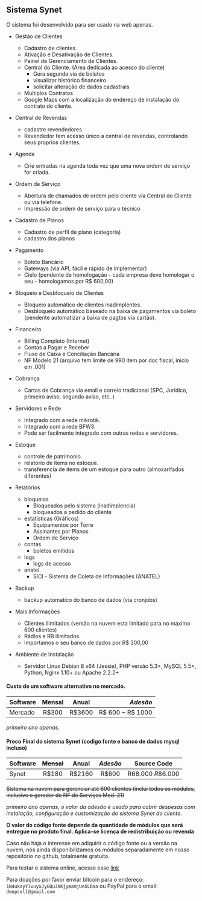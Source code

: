 ## Sistema Synet

O sistema foi desenvolvido para ser usado na web apenas.


- Gestão de Clientes
    - Cadastro de clientes.
    - Ativação e Desativação de Clientes.
    - Painel de Gerenciamento de Clientes.
    - Central do Cliente. (Area dedicada ao acesso do cliente)
        - Gera segunda via de boletos
        - visualizar histórico financeiro
        - solicitar alteração de dados cadastrais
    - Multiplos Contratos
    - Google Maps com a localização do endereço de instalação do contrato do cliente.


- Central de Revendas
    - cadastre revendedores
    - Revendedor tem acesso único a central de revendas, controlando seus proprios clientes.

- Agenda
    - Crie entradas na agenda toda vez que uma nova ordem de serviço for criada.

- Ordem de Serviço
    - Abertura de chamados de ordem pelo cliente via Central do Cliente ou via telefone.
    - Impressão de ordem de serviço para o técnico

- Cadastro de Planos
    - Cadastro de perfil de plano (categoria)
    - cadastro dos planos

- Pagamento
    - Boleto Bancário
    - Gateways (via API, fácil e rápido de implementar)
    - Cielo (pendente de homologação - cada empresa deve homologar o seu - homologamos por R$ 600,00)

- Bloqueio e Desbloqueio de Clientes
    - Bloqueio automático de clientes inadimplentes.
    - Desbloqueio automático baseado na baixa de pagamentos via boleto (pendente automatizar a baixa de pagtos via cartão).


- Financeiro
    - Billing Completo (Internet)
    - Contas a Pagar e Receber
    - Fluxo de Caixa e Conciliação Bancária
    - NF Modelo 21 (arquivo tem limite de 990 item por doc fiscal, inicio em .001)

- Cobrança
    - Cartas de Cobrança via email e correio tradicional (SPC, Jurídico, primeiro aviso, segundo aviso, etc..)

- Servidores e Rede
    - Integrado com a rede mikrotik.
    - Integrado com a rede BFW3.
    - Pode ser facilmente integrado com outras redes e servidores.

- Estoque
    - controle de patrimonio.
    - relatorio de items no estoque.
    - transferencia de items de um estoque para outro (almoxarifados diferentes)

- Relatórios
    - bloqueios
        - Bloqueados pelo sistema (inadimplencia)
        - bloqueados a pedido do cliente
    - estatísticas (Gráficos)
        - Equipamentos por Torre
        - Assinantes por Planos
        - Ordem de Serviço
    - contas
        - boletos emitidos
    - logs
        - logs de acesso
    - anatel
        - SICI - Sistema de Coleta de Informações (ANATEL)

- Backup
    - backup automatico do banco de dados (via cronjobs)


- Mais Informações
    - Clientes ilimitados (versão na nuvem esta limitado para no máximo 600 clientes)
    - Rádios e RB ilimitados.
    - Importamos o seu banco de dados por R$ 300,00


- Ambiente de Instalação
    - Servidor Linux Debian 8 x64 (Jessie), PHP versão 5.3+, MySQL 5.5+, Python, Nginx 1.10+ ou Apache 2.2.2+



#### Custo de um software alternativo no mercado.
| Software      | Mensal   | Anual  | <em>Adesão</em>  |
| ------------- |:--------:|:------:| ----------------:|
| Mercado       | R$300    | R$3600 | R$ 600 ~ R$ 1000 |

<em>primeiro ano apenas.</em>


#### Preco Final do sistema Synet (codigo fonte e banco de dados mysql incluso)
| Software      | ~~Mensal~~   | Anual  | <em>Adesão</em> | **Source Code**     |
| ------------- |:------------:|:------:|:---------------:|:-------------------:|
| Synet         | R$180        | R$2160 | R$600           | R$68.000 ~ R$86.000 |

~~Sistema na nuvem para gerenciar até 600 clientes (inclui todos os módulos, inclusive o gerador de NF de Serviços Mod. 21)~~

<em>primeiro ano apenas, o valor da adesão é usado para cobrir despesas com instalação, configuração e customização do sistema Synet do cliente.</em>

**O valor do código fonte depende da quantidade de módulos que será entregue no produto final. Aplica-se licença de redistribuição ou revenda**


Caso não haja o interesse em adiquirir o código fonte ou a versão na nuvem, nós ainda disponibilizamos os módulos separadamente em nosso repositório no github, totalmente gratuíto.

Para testar o sistema online, acesse esse [link](https://synet.review/system/)

Para doações por favor enviar bitcoin para o endereço: `1N4ukayY7vuyxJyGQuJkKjymamjUeXLBaa`
ou PayPal para o email: `deepcell@gmail.com`
